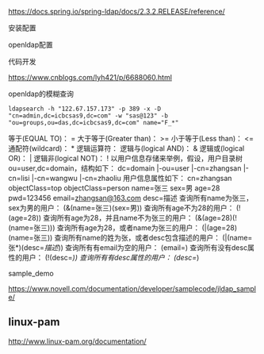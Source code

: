 <https://docs.spring.io/spring-ldap/docs/2.3.2.RELEASE/reference/>

安装配置



openldap配置

代码开发

<https://www.cnblogs.com/lyh421/p/6688060.html>





openldap的模糊查询

```shell
ldapsearch -h "122.67.157.173" -p 389 -x -D "cn=admin,dc=icbcsas9,dc=com" -w "sas@123" -b "ou=groups,ou=das,dc=icbcsas9,dc=com" name="F_*"
```



等于(EQUAL TO)：  =
大于等于(Greater than)：  >=
小于等于(Less than)：  <=
通配符(wildcard)：  *
  逻辑运算符：
逻辑与(logical AND)：  & 
逻辑或(logical OR)：   | 
逻辑非(logical NOT)：   ! 
  以用户信息存储来举例，假设，用户目录树ou=user,dc=domain，结构如下：
dc=domain
      |-ou=user
            |-cn=zhangsan
            |-cn=lisi
            |-cn=wangwu
            |-cn=zhaoliu
用户信息属性如下：
cn=zhangsan
objectClass=top
objectClass=person
name=张三
sex=男
age=28
pwd=123456
email=zhangsan@163.com
desc=描述
  查询所有name为张三，sex为男的用户：
(&(name=张三)(sex=男))
  查询所有age不为28的用户：
(!(age=28))
  查询所有age为28，并且name不为张三的用户：
(&(age=28)(!(name=张三)))
  查询所有age为28，或者name为张三的用户：
(|(age=28)(name=张三))
  查询所有name的姓为张，或者desc包含描述的用户：
(|(name=张*)(desc=*描述*))
  查询所有有email为空的用户：
(email=)
  查询所有没有desc属性的用户：
(!(desc=*))
  查询所有有desc属性的用户：
(desc=*)





sample_demo

<https://www.novell.com/documentation/developer/samplecode/jldap_sample/>





## linux-pam

<http://www.linux-pam.org/documentation/>

